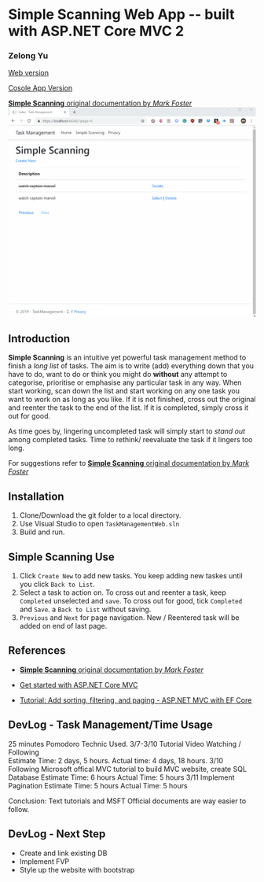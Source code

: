Simple Scanning Web App -- built with ASP.NET Core MVC 2
===============================================
### Zelong Yu
[Web version](https://github.com/himoyu/TaskManagementWeb)

[Cosole App Version](https://github.com/himoyu/TaskManagement)

[**Simple Scanning** original documentation by _Mark Foster_](http://markforster.squarespace.com/blog/2017/12/2/simple-scanning-the-rules.html)
![Alt text](SampleUse.gif?raw=true "SimpleScanning")

Introduction
------------
**Simple Scanning** is an intuitive yet powerful task management method to finish a _long list_ of tasks. The aim is to write (add) everything down that you
have to do, want to do or think you might do **without** any attempt to categorise, prioritise or emphasise any particular task in any
way. When start working, scan down the list and start working on any one task you want to work on as long as you like. If it is not finished,
cross out the original and reenter the task to the end of the list. If it is completed, simply cross it out for good. 

As time goes by, lingering uncompleted task will simply start to _stand out_ among completed tasks. Time to rethink/ reevaluate the task if 
it lingers too long. 

For suggestions refer to [**Simple Scanning** original documentation by _Mark Foster_](http://markforster.squarespace.com/blog/2017/12/2/simple-scanning-the-rules.html)


Installation
------------
1. Clone/Download the git folder to a local directory.
2. Use Visual Studio to open `TaskManagementWeb.sln`
3. Build and run.



**Simple Scanning** Use
-----
1. Click `Create New` to add new tasks. You keep adding new taskes until you click `Back to List`.
2. Select a task to action on. To cross out and reenter a task, keep `Completed` unselected and `save`. To cross out for good, tick  `Completed` and `Save`. a `Back to List` without saving. 
3. `Previous` and `Next` for page navigation. New / Reentered task will be added on end of last page.

References
----------
* [**Simple Scanning** original documentation by _Mark Foster_](http://markforster.squarespace.com/blog/2017/12/2/simple-scanning-the-rules.html)

* [Get started with ASP.NET Core MVC](https://docs.microsoft.com/en-us/aspnet/core/tutorials/first-mvc-app/start-mvc?view=aspnetcore-2.2&tabs=visual-studio)

* [Tutorial: Add sorting, filtering, and paging - ASP.NET MVC with EF Core](https://docs.microsoft.com/en-us/aspnet/core/data/ef-mvc/sort-filter-page?view=aspnetcore-2.2)

DevLog - Task Management/Time Usage
----------
25 minutes Pomodoro Technic Used.
3/7-3/10 Tutorial Video Watching / Following  
Estimate Time: 2 days, 5 hours. Actual time: 4 days, 18 hours.
3/10 Following Microsoft offical MVC tutorial to build MVC website, create SQL Database
Estimate Time: 6 hours Actual Time: 5 hours
3/11 Implement Pagination
Estimate Time: 5 hours Actual Time: 5 hours

Conclusion: Text tutorials and MSFT Official documents are way easier to follow.


DevLog - Next Step
----------
- Create and link existing DB
- Implement FVP 
- Style up the website with bootstrap
